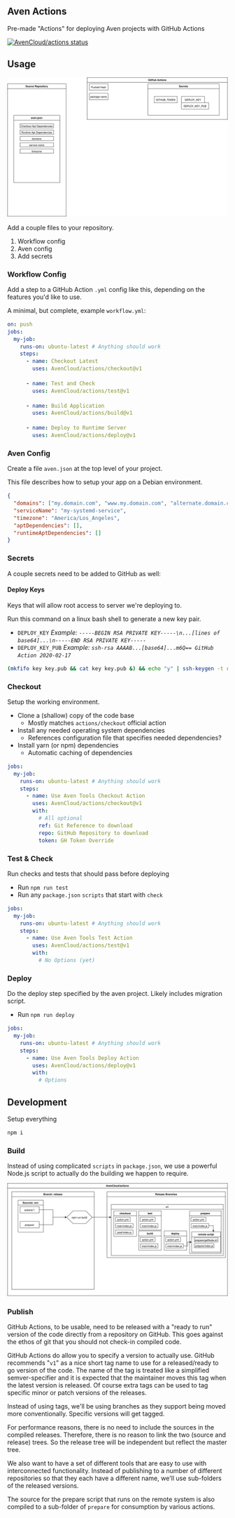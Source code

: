 ## Aven Actions

Pre-made "Actions" for deploying Aven projects with GitHub Actions

[![AvenCloud/actions status](https://github.com/AvenCloud/actions/workflows/Main/badge.svg?branch=master)](https://github.com/AvenCloud/actions/actions?query=branch%3Amaster)

## Usage

![Usage Map](Usage.svg)

Add a couple files to your repository.

1. Workflow config
2. Aven config
3. Add secrets

### Workflow Config

Add a step to a GitHub Action `.yml` config like this, depending on the features you'd like to use.

A minimal, but complete, example `workflow.yml`:

```yml
on: push
jobs:
  my-job:
    runs-on: ubuntu-latest # Anything should work
    steps:
      - name: Checkout Latest
        uses: AvenCloud/actions/checkout@v1

      - name: Test and Check
        uses: AvenCloud/actions/test@v1

      - name: Build Application
        uses: AvenCloud/actions/build@v1

      - name: Deploy to Runtime Server
        uses: AvenCloud/actions/deploy@v1
```

### Aven Config

Create a file `aven.json` at the top level of your project.

This file describes how to setup your app on a Debian environment.

```json
{
  "domains": ["my.domain.com", "www.my.domain.com", "alternate.domain.com"],
  "serviceName": "my-systemd-service",
  "timezone": "America/Los_Angeles",
  "aptDependencies": [],
  "runtimeAptDependencies": []
}
```

### Secrets

A couple secrets need to be added to GitHub as well:

#### Deploy Keys

Keys that will allow root access to server we're deploying to.

Run this command on a linux bash shell to generate a new key pair.

- `DEPLOY_KEY` _Example: `-----BEGIN RSA PRIVATE KEY-----\n...[lines of base64]...\n-----END RSA PRIVATE KEY-----`_
- `DEPLOY_KEY_PUB` _Example: `ssh-rsa AAAAB...[base64]...m6Q== GitHub Action 2020-02-17`_

<!-- cSpell:ignore mkfifo -->

```bash
(mkfifo key key.pub && cat key key.pub &) && echo "y" | ssh-keygen -t rsa -b 4096 -C "GitHub Action $(date +%Y-%m-%d)" -N '' -q -f key ; rm key key.pub
```

### Checkout

Setup the working environment.

- Clone a (shallow) copy of the code base
  - Mostly matches `actions/checkout` official action
- Install any needed operating system dependencies
  - References configuration file that specifies needed dependencies?
- Install yarn (or npm) dependencies
  - Automatic caching of dependencies

```yml
jobs:
  my-job:
    runs-on: ubuntu-latest # Anything should work
    steps:
      - name: Use Aven Tools Checkout Action
        uses: AvenCloud/actions/checkout@v1
        with:
          # All optional
          ref: Git Reference to download
          repo: GitHub Repository to download
          token: GH Token Override
```

### Test & Check

Run checks and tests that should pass before deploying

- Run `npm run test`
- Run any `package.json` `scripts` that start with `check`

```yml
jobs:
  my-job:
    runs-on: ubuntu-latest # Anything should work
    steps:
      - name: Use Aven Tools Test Action
        uses: AvenCloud/actions/test@v1
        with:
          # No Options (yet)
```

### Deploy

Do the deploy step specified by the aven project.
Likely includes migration script.

- Run `npm run deploy`

```yml
jobs:
  my-job:
    runs-on: ubuntu-latest # Anything should work
    steps:
      - name: Use Aven Tools Deploy Action
        uses: AvenCloud/actions/deploy@v1
        with:
          # Options
```

## Development

Setup everything

```bash
npm i
```

### Build

Instead of using complicated `scripts` in `package.json`, we use a powerful Node.js script to actually do the building we happen to require.

![Build Map](Export.svg)

### Publish

GitHub Actions, to be usable, need to be released with a "ready to run" version of the code directly from a repository on GitHub.
This goes against the ethos of git that you should not check-in compiled code.

GitHub Actions do allow you to specify a version to actually use.
GitHub recommends "`v1`" as a nice short tag name to use for a released/ready to go version of the code.
The name of the tag is treated like a simplified semver-specifier and it is expected that the maintainer moves this tag when the latest version is released.
Of course extra tags can be used to tag specific minor or patch versions of the releases.

Instead of using tags, we'll be using branches as they support being moved more conventionally.
Specific versions will get tagged.

For performance reasons, there is no need to include the sources in the compiled releases.
Therefore, there is no reason to link the two (source and release) trees.
So the release tree will be independent but reflect the master tree.

We also want to have a set of different tools that are easy to use with interconnected functionality.
Instead of publishing to a number of different repositories so that they each have a different name, we'll use sub-folders of the released versions.

The source for the prepare script that runs on the remote system is also compiled to a sub-folder of `prepare` for consumption by various actions.
